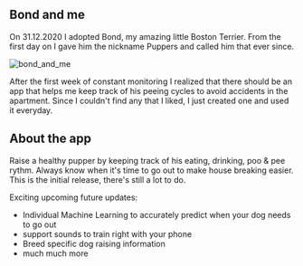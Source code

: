 ## Bond and me

On 31.12.2020 I adopted Bond, my amazing little Boston Terrier. From the first day on I gave him the nickname Puppers and called him that ever since.

![bond_and_me](https://user-images.githubusercontent.com/5389719/122398251-fe566780-cf79-11eb-8f6e-a8b3395a853f.jpg)

After the first week of constant monitoring I realized that there should be an app that helps me keep track of his peeing cycles to avoid accidents in the apartment. Since I couldn't find any that I liked, I just created one and used it everyday.


## About the app

Raise a healthy pupper by keeping track of his eating, drinking, poo & pee rythm. Always know when it's time to go out to make house breaking easier.
This is the initial release, there's still a lot to do. 

Exciting upcoming future updates:

* Individual Machine Learning to accurately predict when your dog needs to go out
* support sounds to train right with your phone
* Breed specific dog raising information
* much much more
